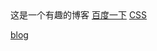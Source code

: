 
<html lang="en">
<head>
    <meta charset="UTF-8">
    <meta name="viewport" content="width=device-width, initial-scale=1.0">
    <title>my blog show</title>
</head>
<body>
    这是一个有趣的博客
    <a href="https://www.baidu.com">百度一下</a>
    <a href="http://www.winnode.com/">CSS</a></p>
    <a href="https://will1314.github.io/blog/index.html">blog</a>
    <img url="https://cn.bing.com/th?id=OHR.OldManWhiskers_ZH-CN9321160932_1920x1080.jpg&rf=LaDigue_1920x1080.jpg&pid=hp">
</body>
</html>
